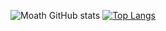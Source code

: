 ![Moath GitHub stats](https://github-readme-stats.vercel.app/api?username=iDevMoath&show_icons=true&theme=radical) [![Top Langs](https://github-readme-stats.vercel.app/api/top-langs/?username=iDevMoath)](https://github.com/iDevMoath/github-readme-stats)

